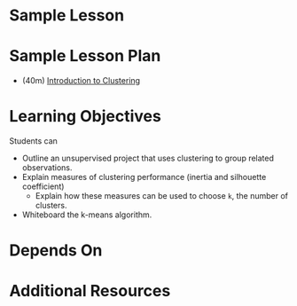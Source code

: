 # Sample Lesson

# Sample Lesson Plan

- (40m) [Introduction to Clustering](clustering_kmeans_intro.pptx)

# Learning Objectives

Students can
* Outline an unsupervised project that uses clustering to group related observations.
* Explain measures of clustering performance (inertia and silhouette coefficient)
  * Explain how these measures can be used to choose `k`, the number of clusters.
* Whiteboard the k-means algorithm.

# Depends On


# Additional Resources